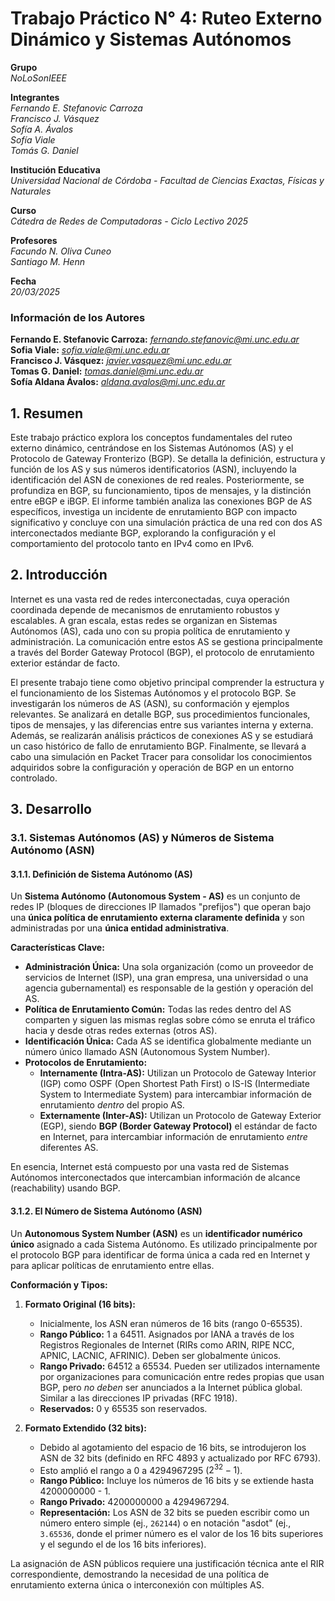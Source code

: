 # Trabajo Práctico N° 4: Ruteo Externo Dinámico y Sistemas Autónomos

**Grupo**  
*NoLoSonIEEE*

**Integrantes**  
*Fernando E. Stefanovic Carroza*  
*Francisco J. Vásquez*  
*Sofía A. Ávalos*  
*Sofía Viale*  
*Tomás G. Daniel*

**Institución Educativa**  
*Universidad Nacional de Córdoba - Facultad de Ciencias Exactas, Físicas y Naturales*

**Curso**  
*Cátedra de Redes de Computadoras - Ciclo Lectivo 2025*

**Profesores**  
*Facundo N. Oliva Cuneo*  
*Santiago M. Henn*

**Fecha**  
*20/03/2025*

### Información de los Autores

**Fernando E. Stefanovic Carroza:** [*fernando.stefanovic@mi.unc.edu.ar*](mailto:fernando.stefanovic@mi.unc.edu.ar)  
**Sofia Viale:** [*sofia.viale@mi.unc.edu.ar*](mailto:sofia.viale@mi.unc.edu.ar)  
**Francisco J. Vásquez:** [*javier.vasquez@mi.unc.edu.ar*](mailto:javier.vasquez@mi.unc.edu.ar)  
**Tomas G. Daniel:** [*tomas.daniel@mi.unc.edu.ar*](mailto:tomas.daniel@mi.unc.edu.ar)  
**Sofía Aldana Ávalos:** [*aldana.avalos@mi.unc.edu.ar*](mailto:aldana.avalos@mi.unc.edu.ar)

## 1. Resumen
Este trabajo práctico explora los conceptos fundamentales del ruteo externo dinámico, centrándose en los Sistemas Autónomos (AS) y el Protocolo de Gateway Fronterizo (BGP). Se detalla la definición, estructura y función de los AS y sus números identificatorios (ASN), incluyendo la identificación del ASN de conexiones de red reales. Posteriormente, se profundiza en BGP, su funcionamiento, tipos de mensajes, y la distinción entre eBGP e iBGP. El informe también analiza las conexiones BGP de AS específicos, investiga un incidente de enrutamiento BGP con impacto significativo y concluye con una simulación práctica de una red con dos AS interconectados mediante BGP, explorando la configuración y el comportamiento del protocolo tanto en IPv4 como en IPv6.

## 2. Introducción
Internet es una vasta red de redes interconectadas, cuya operación coordinada depende de mecanismos de enrutamiento robustos y escalables. A gran escala, estas redes se organizan en Sistemas Autónomos (AS), cada uno con su propia política de enrutamiento y administración. La comunicación entre estos AS se gestiona principalmente a través del Border Gateway Protocol (BGP), el protocolo de enrutamiento exterior estándar de facto.

El presente trabajo tiene como objetivo principal comprender la estructura y el funcionamiento de los Sistemas Autónomos y el protocolo BGP. Se investigarán los números de AS (ASN), su conformación y ejemplos relevantes. Se analizará en detalle BGP, sus procedimientos funcionales, tipos de mensajes, y las diferencias entre sus variantes interna y externa. Además, se realizarán análisis prácticos de conexiones AS y se estudiará un caso histórico de fallo de enrutamiento BGP. Finalmente, se llevará a cabo una simulación en Packet Tracer para consolidar los conocimientos adquiridos sobre la configuración y operación de BGP en un entorno controlado.

## 3. Desarrollo

### 3.1. Sistemas Autónomos (AS) y Números de Sistema Autónomo (ASN)

#### 3.1.1. Definición de Sistema Autónomo (AS)
Un **Sistema Autónomo (Autonomous System - AS)** es un conjunto de redes IP (bloques de direcciones IP llamados "prefijos") que operan bajo una **única política de enrutamiento externa claramente definida** y son administradas por una **única entidad administrativa**.

**Características Clave:**

*   **Administración Única:** Una sola organización (como un proveedor de servicios de Internet (ISP), una gran empresa, una universidad o una agencia gubernamental) es responsable de la gestión y operación del AS.
*   **Política de Enrutamiento Común:** Todas las redes dentro del AS comparten y siguen las mismas reglas sobre cómo se enruta el tráfico hacia y desde otras redes externas (otros AS).
*   **Identificación Única:** Cada AS se identifica globalmente mediante un número único llamado ASN (Autonomous System Number).
*   **Protocolos de Enrutamiento:**
    *   **Internamente (Intra-AS):** Utilizan un Protocolo de Gateway Interior (IGP) como OSPF (Open Shortest Path First) o IS-IS (Intermediate System to Intermediate System) para intercambiar información de enrutamiento *dentro* del propio AS.
    *   **Externamente (Inter-AS):** Utilizan un Protocolo de Gateway Exterior (EGP), siendo **BGP (Border Gateway Protocol)** el estándar de facto en Internet, para intercambiar información de enrutamiento *entre* diferentes AS.

En esencia, Internet está compuesto por una vasta red de Sistemas Autónomos interconectados que intercambian información de alcance (reachability) usando BGP.

#### 3.1.2. El Número de Sistema Autónomo (ASN)
Un **Autonomous System Number (ASN)** es un **identificador numérico único** asignado a cada Sistema Autónomo. Es utilizado principalmente por el protocolo BGP para identificar de forma única a cada red en Internet y para aplicar políticas de enrutamiento entre ellas.

**Conformación y Tipos:**

1.  **Formato Original (16 bits):**
    *   Inicialmente, los ASN eran números de 16 bits (rango 0-65535).
    *   **Rango Público:** 1 a 64511. Asignados por IANA a través de los Registros Regionales de Internet (RIRs como ARIN, RIPE NCC, APNIC, LACNIC, AFRINIC). Deben ser globalmente únicos.
    *   **Rango Privado:** 64512 a 65534. Pueden ser utilizados internamente por organizaciones para comunicación entre redes propias que usan BGP, pero *no deben* ser anunciados a la Internet pública global. Similar a las direcciones IP privadas (RFC 1918).
    *   **Reservados:** 0 y 65535 son reservados.

2.  **Formato Extendido (32 bits):**
    *   Debido al agotamiento del espacio de 16 bits, se introdujeron los ASN de 32 bits (definido en RFC 4893 y actualizado por RFC 6793).
    *   Esto amplió el rango a 0 a 4294967295 ($2^{32} - 1$).
    *   **Rango Público:** Incluye los números de 16 bits y se extiende hasta 4200000000 - 1.
    *   **Rango Privado:** 4200000000 a 4294967294.
    *   **Representación:** Los ASN de 32 bits se pueden escribir como un número entero simple (ej., `262144`) o en notación "asdot" (ej., `3.65536`, donde el primer número es el valor de los 16 bits superiores y el segundo el de los 16 bits inferiores).

La asignación de ASN públicos requiere una justificación técnica ante el RIR correspondiente, demostrando la necesidad de una política de enrutamiento externa única o interconexión con múltiples AS.
